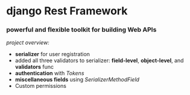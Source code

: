 # django Rest Framework

### powerful and flexible toolkit for building Web APIs

_project overview:_

+ __serializer__ for user registration
+ added all three validators to serializer: __field-level__, __object-level__, and __validators__ func
+ __authentication__ with _Tokens_ 
+ __miscellaneous fields__ using _SerializerMethodField_
+ Custom permissions

